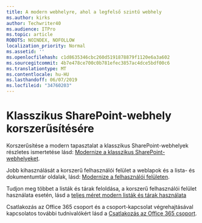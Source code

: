 ```yaml
---
title: A modern webhelyre, ahol a legfelső szintű webhely
ms.author: kirks
author: Techwriter40
ms.audience: ITPro
ms.topic: article
ROBOTS: NOINDEX, NOFOLLOW
localization_priority: Normal
ms.assetid: ''
ms.openlocfilehash: c1d8635346cbc260d5191878879f1120e6a3a602
ms.sourcegitcommit: 4b7e478ce700c0b781efec3857ac4dce5bdf00c6
ms.translationtype: MT
ms.contentlocale: hu-HU
ms.lasthandoff: 06/07/2019
ms.locfileid: "34760203"
---
```

# <a name="modernize-classic-sharepoint-site"></a>Klasszikus SharePoint-webhely korszerűsítésére

Korszerűsítése a modern tapasztalat a klasszikus SharePoint-webhelyek részletes ismertetése lásd: [Modernize a klasszikus SharePoint-webhelyeket](https://docs.microsoft.com/sharepoint/dev/transform/modernize-classic-sites).

Jobb kihasználását a korszerű felhasználói felület a weblapok és a lista- és dokumentumtár oldalak, lásd: [Modernize a felhasználói felületen](https://docs.microsoft.com/sharepoint/dev/transform/modernize-userinterface). 

Tudjon meg többet a listák és tárak feloldása, a korszerű felhasználói felület használata esetén, lásd a [teljes méret modern listák és tárak használata](https://docs.microsoft.com/sharepoint/dev/transform/modernize-userinterface-lists-and-libraries)

Csatlakozás az Office 365 csoport és a csoport-kapcsolat végrehajtásával kapcsolatos további tudnivalókért lásd a [Csatlakozás az Office 365 csoport](https://docs.microsoft.com/sharepoint/dev/transform/modernize-connect-to-office365-group).

